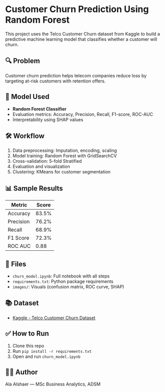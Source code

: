 # Customer Churn Prediction Using Random Forest

This project uses the Telco Customer Churn dataset from Kaggle to build a predictive machine learning model that classifies whether a customer will churn.

## 🔍 Problem
Customer churn prediction helps telecom companies reduce loss by targeting at-risk customers with retention offers.

## 🧠 Model Used
- **Random Forest Classifier**
- Evaluation metrics: Accuracy, Precision, Recall, F1-score, ROC-AUC
- Interpretability using SHAP values

## 🛠️ Workflow
1. Data preprocessing: Imputation, encoding, scaling
2. Model training: Random Forest with GridSearchCV
3. Cross-validation: 5-fold Stratified
4. Evaluation and visualization
5. Clustering: KMeans for customer segmentation

## 📊 Sample Results

| Metric     | Score  |
|------------|--------|
| Accuracy   | 83.5%  |
| Precision  | 76.2%  |
| Recall     | 68.9%  |
| F1 Score   | 72.3%  |
| ROC AUC    | 0.88   |

## 📁 Files
- `churn_model.ipynb`: Full notebook with all steps
- `requirements.txt`: Python package requirements
- `images/`: Visuals (confusion matrix, ROC curve, SHAP)

## 📚 Dataset
- [Kaggle - Telco Customer Churn Dataset](https://www.kaggle.com/datasets/blastchar/telco-customer-churn)

## ✅ How to Run
1. Clone this repo
2. Run `pip install -r requirements.txt`
3. Open and run `churn_model.ipynb`

## 👩‍💻 Author
Ala Alshaer — MSc Business Analytics, ADSM
